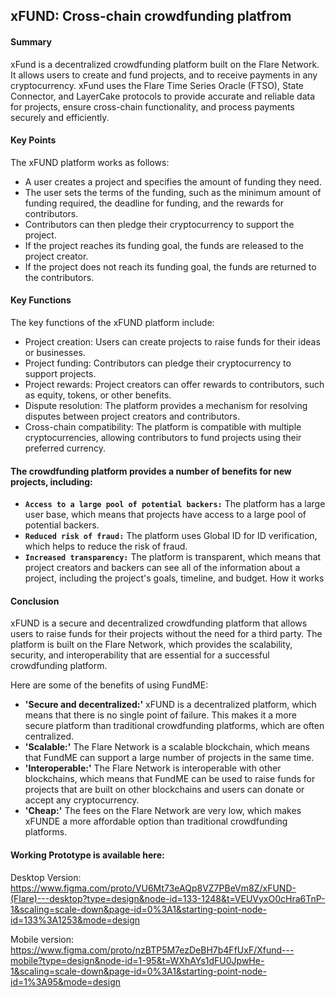 ## xFUND: Cross-chain crowdfunding platfrom

#### Summary

xFund is a decentralized crowdfunding platform built on the Flare Network. It allows users to create and fund projects, and to receive payments in any cryptocurrency. xFund uses the Flare Time Series Oracle (FTSO), State Connector, and LayerCake protocols to provide accurate and reliable data for projects, ensure cross-chain functionality, and process payments securely and efficiently. 

#### Key Points

The xFUND platform works as follows:

- A user creates a project and specifies the amount of funding they need.
- The user sets the terms of the funding, such as the minimum amount of funding required, the deadline for funding, and the rewards for contributors.
- Contributors can then pledge their cryptocurrency to support the project.
- If the project reaches its funding goal, the funds are released to the project creator.
- If the project does not reach its funding goal, the funds are returned to the contributors.


#### Key Functions

The key functions of the xFUND platform include:

- Project creation: Users can create projects to raise funds for their ideas or businesses.
- Project funding: Contributors can pledge their cryptocurrency to support projects.
- Project rewards: Project creators can offer rewards to contributors, such as equity, tokens, or other benefits.
- Dispute resolution: The platform provides a mechanism for resolving disputes between project creators and contributors.
- Cross-chain compatibility: The platform is compatible with multiple cryptocurrencies, allowing contributors to fund projects using their preferred currency.

#### The crowdfunding platform provides a number of benefits for new projects, including:

- **`Access to a large pool of potential backers:`** The platform has a large user base, which means that projects have access to a large pool of potential backers.
- **`Reduced risk of fraud:`** The platform uses Global ID for ID verification, which helps to reduce the risk of fraud.
- **`Increased transparency:`** The platform is transparent, which means that project creators and backers can see all of the information about a project, including the project's goals, timeline, and budget.
How it works


#### Conclusion

xFUND is a secure and decentralized crowdfunding platform that allows users to raise funds for their projects without the need for a third party. The platform is built on the Flare Network, which provides the scalability, security, and interoperability that are essential for a successful crowdfunding platform.

Here are some of the benefits of using FundME:

- **'Secure and decentralized:'** xFUND is a decentralized platform, which means that there is no single point of failure. This makes it a more secure platform than traditional crowdfunding platforms, which are often centralized.
- **'Scalable:'** The Flare Network is a scalable blockchain, which means that FundME can support a large number of projects in the same time.
- **'Interoperable:'** The Flare Network is interoperable with other blockchains, which means that FundME can be used to raise funds for projects that are built on other blockchains and users can donate or accept any cryptocurrency.
- **'Cheap:'** The fees on the Flare Network are very low, which makes xFUNDE a more affordable option than traditional crowdfunding platforms.


#### Working Prototype is available here:



Desktop Version: 
https://www.figma.com/proto/VU6Mt73eAQp8VZ7PBeVm8Z/xFUND-(Flare)---desktop?type=design&node-id=133-1248&t=VEUVyxO0cHra6TnP-1&scaling=scale-down&page-id=0%3A1&starting-point-node-id=133%3A1253&mode=design


Mobile version:
https://www.figma.com/proto/nzBTP5M7ezDeBH7b4FfUxF/Xfund---mobile?type=design&node-id=1-95&t=WXhAYs1dFU0JpwHe-1&scaling=scale-down&page-id=0%3A1&starting-point-node-id=1%3A95&mode=design


